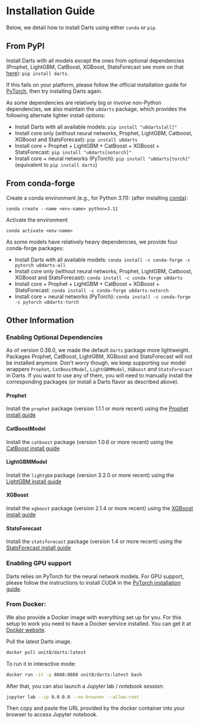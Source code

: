 # Installation Guide

Below, we detail how to install Darts using either `conda` or `pip`.

## From PyPI
Install Darts with all models except the ones from optional dependencies (Prophet, LightGBM, CatBoost, XGBoost, StatsForecast see more on that [here](#enabling-optional-dependencies)): `pip install darts`.

If this fails on your platform, please follow the official installation
guide for [PyTorch](https://pytorch.org/get-started/locally/), then try installing Darts again.

As some dependencies are relatively big or involve non-Python dependencies,
we also maintain the `u8darts` package, which provides the following alternate lighter install options:

* Install Darts with all available models: `pip install "u8darts[all]"`
* Install core only (without neural networks, Prophet, LightGBM, Catboost, XGBoost and StatsForecast): `pip install u8darts`
* Install core + Prophet + LightGBM + CatBoost + XGBoost + StatsForecast: `pip install "u8darts[notorch]"`
* Install core + neural networks (PyTorch): `pip install "u8darts[torch]"` (equivalent to `pip install darts`)

## From conda-forge
Create a conda environment (e.g., for Python 3.11):
(after installing [conda](https://docs.conda.io/en/latest/miniconda.html)):

    conda create --name <env-name> python=3.11

Activate the environment

    conda activate <env-name>

As some models have relatively heavy dependencies, we provide four conda-forge packages:

* Install Darts with all available models: `conda install -c conda-forge -c pytorch u8darts-all`
* Install core only (without neural networks, Prophet, LightGBM, Catboost, XGBoost and StatsForecast): `conda install -c conda-forge u8darts`
* Install core + Prophet + LightGBM + CatBoost + XGBoost + StatsForecast: `conda install -c conda-forge u8darts-notorch`
* Install core + neural networks (PyTorch): `conda install -c conda-forge -c pytorch u8darts-torch`


## Other Information

### Enabling Optional Dependencies
As of version 0.38.0, we made the default `darts` package more lightweight. Packages Prophet, CatBoost, LightGBM, XGBoost and StatsForecast will not be installed anymore. Don't worry though, we keep supporting our model wrappers `Prophet`, `CatBoostModel`, `LightGBMModel`, `XGBoost` and `StatsForecast` in Darts. If you want to use any of them, you will need to manually install the corresponding packages (or install a Darts flavor as described above).

#### Prophet
Install the `prophet` package (version 1.1.1 or more recent) using the [Prophet install guide](https://facebook.github.io/prophet/docs/installation.html#python)

#### CatBoostModel
Install the `catboost` package (version 1.0.6 or more recent) using the [CatBoost install guide](https://catboost.ai/en/docs/concepts/python-installation)

#### LightGBMModel
Install the `lightgbm` package (version 3.2.0 or more recent) using the [LightGBM install guide](https://lightgbm.readthedocs.io/en/latest/Installation-Guide.html)

#### XGBoost
Install the `xgboost` package (version 2.1.4 or more recent) using the [XGBoost install guide](https://xgboost.readthedocs.io/en/stable/install.html)

#### StatsForecast
Install the `statsforecast` package (version 1.4 or more recent) using the [StatsForecast install guide](https://nixtlaverse.nixtla.io/statsforecast/index.html#installation)

### Enabling GPU support
Darts relies on PyTorch for the neural network models.
For GPU support, please follow the instructions to install CUDA in the [PyTorch installation guide](https://pytorch.org/get-started/locally/).


### From Docker:
We also provide a Docker image with everything set up for you. For this setup to work you need to have a Docker service installed. You can get it at [Docker website](https://docs.docker.com/get-docker/).

Pull the latest Darts image.
```bash
docker pull unit8/darts:latest
```

To run it in interactive mode:
```bash
docker run -it -p 8888:8888 unit8/darts:latest bash
```

After that, you can also launch a Jupyter lab / notebook session:
```bash
jupyter lab --ip 0.0.0.0 --no-browser --allow-root
```

Then copy and paste the URL provided by the docker container into your browser to access Jupyter notebook.
